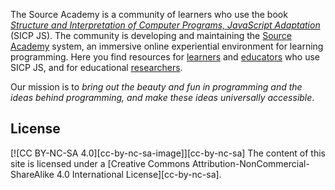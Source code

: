 The Source Academy is a community of learners who use the book [*Structure and Interpretation of Computer Programs, JavaScript Adaptation*](https://sourceacademy.org/sicpjs/) (SICP JS). The community is developing and maintaining the [Source Academy](https://sourceacademy.org/) system, an immersive online experiential environment for learning programming. Here you find resources for [learners](https://about.sourceacademy.org/learner/README.html) and [educators](https://about.sourceacademy.org/educator/README.html) who use SICP JS, and for educational [researchers](https://about.sourceacademy.org/research/README.html). <!-- use full URLs for these three references here -->

Our mission is to *bring out the beauty and fun in programming and the ideas behind programming, and make these ideas universally accessible*.

## License

[![CC BY-NC-SA 4.0][cc-by-nc-sa-image]][cc-by-nc-sa] 
The content of this site is licensed under a [Creative Commons Attribution-NonCommercial-ShareAlike 4.0
International License][cc-by-nc-sa].
